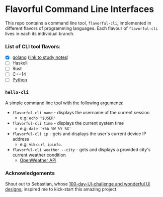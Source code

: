 # Flavorful Command Line Interfaces
This repo contains a command line tool, `flavorful-cli`, implemented in different flavors of programming languages. Each flavour of `flavorful-cli` lives in each its individual branch.

### List of CLI tool flavors:
- [x] [golang](https://github.com/amandazhuyilan/flavorful-cli/tree/golang) ([link to study notes](https://github.com/amandazhuyilan/flavorful-cli/blob/main/golang/NOTES.md))
- [ ] Haskell
- [ ] Rust
- [ ] C++14
- [ ] [Python](https://github.com/amandazhuyilan/flavorful-cli/tree/python3)

### `hello-cli`
A simple command line tool with the following arguments:
- `flavorful-cli name` - displays the username of the current session
   - e.g: `echo "$USER"`
- `flavorful-cli time` - displays the current system time
   - e.g: `date '+%A %W %Y %X'`
- `flavorful-cli ip` - gets and displays the user's current device IP address
   - e.g: via `curl ipinfo`.
- `flavorful-cli weather --city` - gets and displays a provided city's current weather condition
   - [OpenWeather API](https://openweathermap.org/current)

### Acknowledgements

Shout out to Sebastian, whose [100-day-UI-challenge and wonderful UI designs](https://www.instagram.com/p/Bsf6xuwBfJv/), inspired me to kick-start this amazing project.
